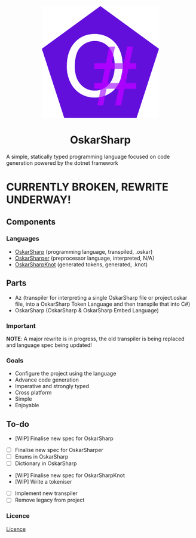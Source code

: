 
<p align="center">
<img src="OskarSharp.png" alt="OskarSharp logo circle logo" style="height: 300px;"/><br>
<h1 align="center">OskarSharp</h1>
</p>

A simple, statically typed programming language focused on code generation powered by the dotnet framework

# CURRENTLY BROKEN, REWRITE UNDERWAY!

## Components
### Languages
- [OskarSharp](specification/oskarsharp.md) (programming language, transpiled, .oskar)
- [OskarSharper](specification/oskarsharper.md) (preprocessor language, interpreted, N/A)
- [OskarSharpKnot](specification/oskarsharpknot.md) (generated tokens, generated, .knot)
## Parts
- Az (transpiler for interpreting a single OskarSharp file or project.oskar file, into a OskarSharp Token Language and then transpile that into C#)
- OskarSharp (OskarSharp & OskarSharp Embed Language)


### Important
**NOTE**: A major rewrite is in progress, the old transpiler is being replaced and language spec being updated!

### Goals
- Configure the project using the language
- Advance code generation
- Imperative and strongly typed
- Cross platform
- Simple
- Enjoyable

## To-do
- [WIP] Finalise new spec for OskarSharp
- [ ] Finalise new spec for OskarSharper
- [ ] Enums in OskarSharp
- [ ] Dictionary in OskarSharp
- [WIP] Finalise new spec for OskarSharpKnot
- [WIP] Write a tokeniser
- [ ] Implement new transpiler
- [ ] Remove legacy from project

### Licence
[Licence](LICENSE)

